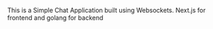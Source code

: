 This is a Simple Chat Application built using Websockets.
Next.js for frontend and golang for backend